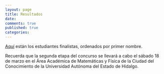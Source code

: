 ```yaml
---
layout: page
title: Resultados
date:  
comments: true
published: true
categories: 
---
```


[Aquí](https://github.com/rvf0068/olimpiada/raw/gh-pages/pdfs/pub_lista.pdf?raw=true) están los estudiantes finalistas,
ordenados por primer nombre.

Recuerda que la segunda etapa del concurso se llevará a cabo el sábado
18 de marzo en el Área Académica de Matemáticas y Física de la Ciudad
del Conocimiento de la Universidad Autónoma del Estado de Hidalgo.

